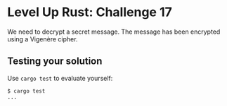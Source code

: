 # Level Up Rust: Challenge 17

We need to decrypt a secret message. The message has been encrypted
using a Vigenère cipher.

## Testing your solution

Use `cargo test` to evaluate yourself:

```console
$ cargo test
...
```
